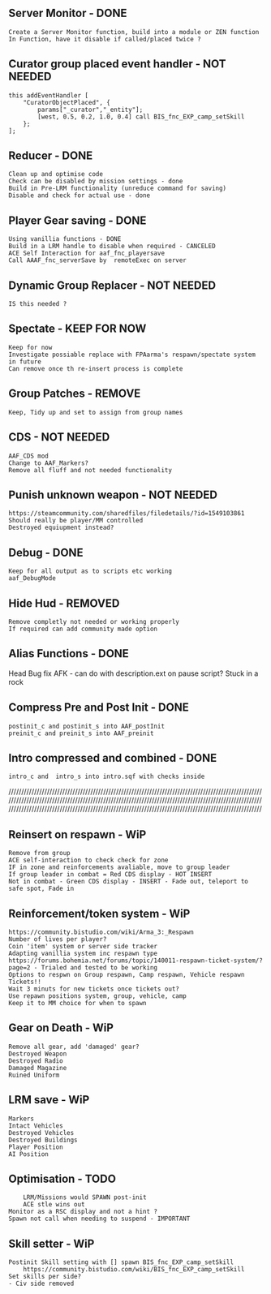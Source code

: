 ## Server Monitor - DONE
	Create a Server Monitor function, build into a module or ZEN function
	In Function, have it disable if called/placed twice ?

## Curator group placed event handler - NOT NEEDED
	this addEventHandler [
    	"CuratorObjectPlaced", {
        	params["_curator","_entity"];
        	[west, 0.5, 0.2, 1.0, 0.4] call BIS_fnc_EXP_camp_setSkill
    	};
	];

## Reducer - DONE
	Clean up and optimise code
	Check can be disabled by mission settings - done
	Build in Pre-LRM functionality (unreduce command for saving)
	Disable and check for actual use - done

## Player Gear saving - DONE
	Using vanillia functions - DONE
	Build in a LRM handle to disable when required - CANCELED
	ACE Self Interaction for aaf_fnc_playersave
	Call AAAF_fnc_serverSave by  remoteExec on server

## Dynamic Group Replacer - NOT NEEDED
	IS this needed ?

## Spectate - KEEP FOR NOW
	Keep for now
	Investigate possiable replace with FPAarma's respawn/spectate system in future
	Can remove once th re-insert process is complete

## Group Patches - REMOVE
	Keep, Tidy up and set to assign from group names

## CDS - NOT NEEDED
	AAF_CDS mod
	Change to AAF_Markers?
	Remove all fluff and not needed functionality

## Punish unknown weapon - NOT NEEDED
	https://steamcommunity.com/sharedfiles/filedetails/?id=1549103861
	Should really be player/MM controlled
	Destroyed equiupment instead?

## Debug - DONE
	Keep for all output as to scripts etc working
	aaf_DebugMode

## Hide Hud - REMOVED
	Remove completly not needed or working properly
	If required can add community made option

## Alias Functions - DONE
Head Bug fix
AFK - can do with description.ext on pause script?
Stuck in a rock

## Compress Pre and Post Init - DONE
	postinit_c and postinit_s into AAF_postInit
	preinit_c and preinit_s into AAF_preinit

## Intro compressed and combined - DONE
	intro_c and  intro_s into intro.sqf with checks inside

///////////////////////////////////////////////////////////////////////////////////////////////////
///////////////////////////////////////////////////////////////////////////////////////////////////
///////////////////////////////////////////////////////////////////////////////////////////////////

## Reinsert on respawn - WiP
	Remove from group
	ACE self-interaction to check check for zone
	IF in zone and reinforcements avaliable, move to group leader
	If group leader in combat = Red CDS display - HOT INSERT
	Not in combat - Green CDS display - INSERT - Fade out, teleport to safe spot, Fade in

## Reinforcement/token system - WiP
	https://community.bistudio.com/wiki/Arma_3:_Respawn
	Number of lives per player?
	Coin 'item' system or server side tracker
	Adapting vanillia system inc respawn type
	https://forums.bohemia.net/forums/topic/140011-respawn-ticket-system/?page=2 - Trialed and tested to be working
	Options to respwn on Group respawn, Camp respawn, Vehicle respawn
	Tickets!!
	Wait 3 minuts for new tickets once tickets out?
	Use repawn positions system, group, vehicle, camp
	Keep it to MM choice for when to spawn

## Gear on Death - WiP
	Remove all gear, add 'damaged' gear?
	Destroyed Weapon
	Destroyed Radio
	Damaged Magazine
	Ruined Uniform

## LRM save - WiP
	Markers
	Intact Vehicles
	Destroyed Vehicles
	Destroyed Buildings
	Player Position
	AI Position
	
## Optimisation - TODO
		LRM/Missions would SPAWN post-init
		ACE stle wins out
	Monitor as a RSC display and not a hint ?
	Spawn not call when needing to suspend - IMPORTANT

## Skill setter - WiP
	Postinit Skill setting with [] spawn BIS_fnc_EXP_camp_setSkill
	    https://community.bistudio.com/wiki/BIS_fnc_EXP_camp_setSkill
	Set skills per side?
	- Civ side removed